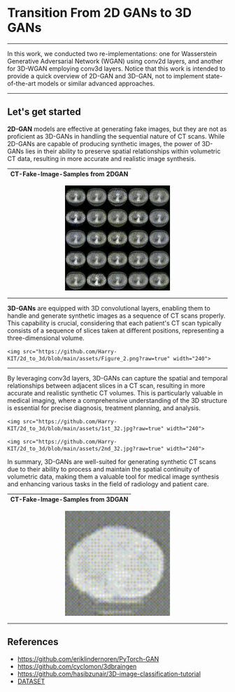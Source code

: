 # Transition From 2D GANs to 3D GANs
---------
In this work, we conducted two re-implementations: one for Wasserstein Generative Adversarial Network (WGAN) using conv2d layers, and another for 3D-WGAN employing conv3d layers. 
Notice that this work is intended to provide a quick overview of 2D-GAN and 3D-GAN, not to implement state-of-the-art models or similar advanced approaches.

---------
Let's get started
---------

**2D-GAN** models are effective at generating fake images, but they are not as proficient as 3D-GANs in handling the sequential nature of CT scans. 
While 2D-GANs are capable of producing synthetic images, the power of 3D-GANs lies in their ability to preserve spatial relationships within volumetric CT data, resulting in more accurate and realistic image synthesis.
    
| CT-Fake-Image-Samples from 2DGAN |
| ------|

<p align="center">
    <img src="https://github.com/Harry-KIT/2d_to_3d/blob/main/assets/video_2d.gif?raw=true" width="240">
</p>
 
 
---------
**3D-GANs** are equipped with 3D convolutional layers, enabling them to handle and generate synthetic images as a sequence of CT scans properly. 
This capability is crucial, considering that each patient's CT scan typically consists of a sequence of slices taken at different positions, representing a three-dimensional volume.

<p align="center">
    
    <img src="https://github.com/Harry-KIT/2d_to_3d/blob/main/assets/Figure_2.png?raw=true" width="240">

</p>

---------

By leveraging conv3d layers, 3D-GANs can capture the spatial and temporal relationships between adjacent slices in a CT scan, resulting in more accurate and realistic synthetic CT volumes. 
This is particularly valuable in medical imaging, where a comprehensive understanding of the 3D structure is essential for precise diagnosis, treatment planning, and analysis.

<p align="center">
    
    <img src="https://github.com/Harry-KIT/2d_to_3d/blob/main/assets/1st_32.jpg?raw=true" width="240">

</p>
<p align="center">
    
    <img src="https://github.com/Harry-KIT/2d_to_3d/blob/main/assets/2nd_32.jpg?raw=true" width="240">

</p>

In summary, 3D-GANs are well-suited for generating synthetic CT scans due to their ability to process and maintain the spatial continuity of volumetric data, making them a valuable tool 
for medical image synthesis and enhancing various tasks in the field of radiology and patient care.

| CT-Fake-Image-Samples from 3DGAN |
| ------|

<p align="center">
    <img src="https://github.com/Harry-KIT/2d_to_3d/blob/main/assets/video_3d.gif?raw=true" width="240">
</p>

---------

**References**
---------
* https://github.com/eriklindernoren/PyTorch-GAN
* https://github.com/cyclomon/3dbraingen
* https://github.com/hasibzunair/3D-image-classification-tutorial
* [DATASET](https://github.com/hasibzunair/3D-image-classification-tutorial/releases/tag/v0.2)
